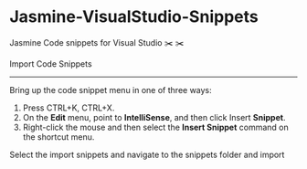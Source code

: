 # Jasmine-VisualStudio-Snippets
Jasmine Code snippets for Visual Studio :scissors: :scissors:

Import Code Snippets
***
Bring up the code snippet menu in one of three ways:
1. Press CTRL+K, CTRL+X.
2. On the **Edit** menu, point to **IntelliSense**, and then click Insert **Snippet**.
3. Right-click the mouse and then select the **Insert Snippet** command on the shortcut menu.

Select the import snippets and navigate to the snippets folder and import


